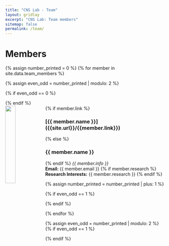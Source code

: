 ```yaml
---
title: "CNS Lab - Team"
layout: gridlay
excerpt: "CNS Lab: Team members"
sitemap: false
permalink: /team/
---
```


# Members

<!-- **We are looking for new Master/Undergraduate students to join the team** [(see openings)]({{ site.url }}{{ site.baseurl }}/openings) **!**-->


{% assign number_printed = 0 %}
{% for member in site.data.team_members %}

{% assign even_odd = number_printed | modulo: 2 %}

{% if even_odd == 0 %}
<div class="row">
{% endif %}

<div class="col-sm-6 clearfix">
  <img src="{{ site.url }}{{ site.baseurl }}/images/teampic/{{ member.photo }}" class="img-responsive" width="25%" style="float: left" />
  {% if member.link %}
  <h3>[{{ member.name }}]({{site.url}}/{{member.link}})</h3>
  {% else %}
  <h3>{{ member.name }}</h3>
  {% endif %}
  <i>{{ member.info }}</i><br>
  <b>Email:</b> {{ member.email }}
  {% if member.research %}<br><b>Research Interests:</b> {{ member.research }} {% endif %} 

</div>

{% assign number_printed = number_printed | plus: 1 %}

{% if even_odd == 1 %}
</div>
{% endif %}

{% endfor %}

{% assign even_odd = number_printed | modulo: 2 %}
{% if even_odd == 1 %}
</div>
{% endif %}


